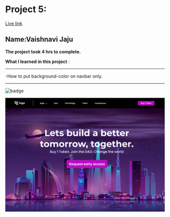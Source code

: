# Project 5:

[Live link](http://127.0.0.1:5500/index.html)

## Name:Vaishnavi Jaju

**The project took 4 hrs to complete.**

**What I learned in this project** :

***
 -How to put background-color on navbar only.
 
***


![badge](https://img.shields.io/badge/LearnCodeOnline-INeuron)

![image](5.png)